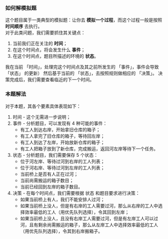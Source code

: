 ### 如何解模拟题

这个题目属于一类典型的模拟题：让你去 **模拟一个过程**，而这个过程一般是按照 **时间顺序** 去执行。  
对于此类问题，我们需要抓住其关键点：

1.  当前我们正在关注的 **时间**；
2.  在这个时间点，将会发生什么 **事件**；
3.  在这个时间点，题目所描述的环境的 **状态**。

我在当前 「时间」，处理完这个时间点及其之前所发生的 「事件」，事件会导致 「状态」 的更新）
然后基于当前的 「状态」，去按照规则做相应的 「决策」。
决策完成后，我们需要查看临近的下一个时间。

### 本题解法
对于本题，其各个要素具体表现如下：

1.  时间 - 这个无需进一步说明；
2.  事件 - 分析题目，可以发现有 4 种可能的事件：
    *   有工人到达右岸，开始拿旧仓库的箱子；
    *   有工人拿完了旧仓库的箱子，等待回左岸；
    *   有工人到达了左岸，开始放新仓库的箱子；
    *   有工人把箱子放到了新仓库，完成搬运，返回河左岸等待下一个任务。
3.  状态 - 分析题目，我们需要保存 5 个状态：
    *   位于河左岸、等待过河到右岸的工人列表；
    *   位于河右岸、等待过河到左岸的工人列表；
    *   当前桥上是否有人正在过河；
    *   当前尚需搬运的箱子数目；
    *   当前已经回到左岸的箱子数目。
4.  决策 - 在每个时间点，我们需要根据 状态 和题目要求进行决策：
    *   如果当前桥上有人，我们不能安排人过河；
    *   如果当前桥上没人，但是有右岸的工人需要过河，那么从右岸的工人中选择效率最低的工人（用优先队列选择），令其回到左岸；
    *   如果当前桥上没人，且没有右岸工人需要过河，但是有左岸工人可以过河，且有剩余尚需搬运的箱子，那么从左岸工人中选择效率最低的工人（用优先队列选择），令其到右岸搬箱子。